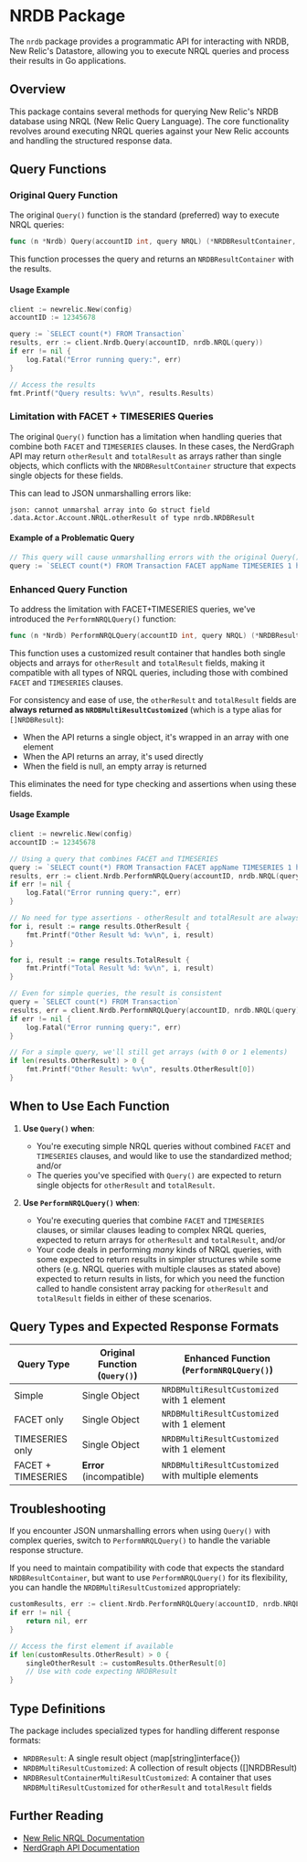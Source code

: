 # NRDB Package

The `nrdb` package provides a programmatic API for interacting with NRDB, New Relic's Datastore, allowing you to execute NRQL queries and process their results in Go applications.

## Overview

This package contains several methods for querying New Relic's NRDB database using NRQL (New Relic Query Language). The core functionality revolves around executing NRQL queries against your New Relic accounts and handling the structured response data.

## Query Functions

### Original Query Function

The original `Query()` function is the standard (preferred) way to execute NRQL queries:

```go
func (n *Nrdb) Query(accountID int, query NRQL) (*NRDBResultContainer, error)
```

This function processes the query and returns an `NRDBResultContainer` with the results.

#### Usage Example

```go
client := newrelic.New(config)
accountID := 12345678

query := `SELECT count(*) FROM Transaction`
results, err := client.Nrdb.Query(accountID, nrdb.NRQL(query))
if err != nil {
    log.Fatal("Error running query:", err)
}

// Access the results
fmt.Printf("Query results: %v\n", results.Results)
```

### Limitation with FACET + TIMESERIES Queries

The original `Query()` function has a limitation when handling queries that combine both `FACET` and `TIMESERIES` clauses. In these cases, the NerdGraph API may return `otherResult` and `totalResult` as arrays rather than single objects, which conflicts with the `NRDBResultContainer` structure that expects single objects for these fields.

This can lead to JSON unmarshalling errors like:

```
json: cannot unmarshal array into Go struct field .data.Actor.Account.NRQL.otherResult of type nrdb.NRDBResult
```

#### Example of a Problematic Query

```go
// This query will cause unmarshalling errors with the original Query() function
query := `SELECT count(*) FROM Transaction FACET appName TIMESERIES 1 hour SINCE 1 day ago`
```

### Enhanced Query Function

To address the limitation with FACET+TIMESERIES queries, we've introduced the `PerformNRQLQuery()` function:

```go
func (n *Nrdb) PerformNRQLQuery(accountID int, query NRQL) (*NRDBResultContainerMultiResultCustomized, error)
```

This function uses a customized result container that handles both single objects and arrays for `otherResult` and `totalResult` fields, making it compatible with all types of NRQL queries, including those with combined `FACET` and `TIMESERIES` clauses.

For consistency and ease of use, the `otherResult` and `totalResult` fields are **always returned as `NRDBMultiResultCustomized`** (which is a type alias for `[]NRDBResult`):
- When the API returns a single object, it's wrapped in an array with one element
- When the API returns an array, it's used directly
- When the field is null, an empty array is returned

This eliminates the need for type checking and assertions when using these fields.

#### Usage Example

```go
client := newrelic.New(config)
accountID := 12345678

// Using a query that combines FACET and TIMESERIES
query := `SELECT count(*) FROM Transaction FACET appName TIMESERIES 1 hour SINCE 1 day ago`
results, err := client.Nrdb.PerformNRQLQuery(accountID, nrdb.NRQL(query))
if err != nil {
    log.Fatal("Error running query:", err)
}

// No need for type assertions - otherResult and totalResult are always NRDBMultiResultCustomized
for i, result := range results.OtherResult {
    fmt.Printf("Other Result %d: %v\n", i, result)
}

for i, result := range results.TotalResult {
    fmt.Printf("Total Result %d: %v\n", i, result)
}

// Even for simple queries, the result is consistent
query = `SELECT count(*) FROM Transaction`
results, err = client.Nrdb.PerformNRQLQuery(accountID, nrdb.NRQL(query))
if err != nil {
    log.Fatal("Error running query:", err)
}

// For a simple query, we'll still get arrays (with 0 or 1 elements)
if len(results.OtherResult) > 0 {
    fmt.Printf("Other Result: %v\n", results.OtherResult[0])
}
```

## When to Use Each Function

1. **Use `Query()` when**:
   - You're executing simple NRQL queries without combined `FACET` and `TIMESERIES` clauses, and would like to use the standardized method; and/or
   - The queries you've specified with `Query()` are expected to return single objects for `otherResult` and `totalResult`.

2. **Use `PerformNRQLQuery()` when**:
   - You're executing queries that combine `FACET` and `TIMESERIES` clauses, or similar clauses leading to complex NRQL queries, expected to return arrays for `otherResult` and `totalResult`, and/or
   - Your code deals in performing _many_ kinds of NRQL queries, with some expected to return results in simpler structures while some others (e.g. NRQL queries with multiple clauses as stated above) expected to return results in lists, for which you need the function called to handle consistent array packing for `otherResult` and `totalResult` fields in either of these scenarios.

## Query Types and Expected Response Formats

| Query Type | Original Function (`Query()`) | Enhanced Function (`PerformNRQLQuery()`)           |
|------------|-------------------------------|----------------------------------------------------|
| Simple | Single Object                 | `NRDBMultiResultCustomized` with 1 element         |
| FACET only | Single Object                 | `NRDBMultiResultCustomized` with 1 element         |
| TIMESERIES only | Single Object                 | `NRDBMultiResultCustomized` with 1 element         |
| FACET + TIMESERIES | **Error** (incompatible)      | `NRDBMultiResultCustomized` with multiple elements |

## Troubleshooting

If you encounter JSON unmarshalling errors when using `Query()` with complex queries, switch to `PerformNRQLQuery()` to handle the variable response structure.

If you need to maintain compatibility with code that expects the standard `NRDBResultContainer`, but want to use `PerformNRQLQuery()` for its flexibility, you can handle the `NRDBMultiResultCustomized` appropriately:

```go
customResults, err := client.Nrdb.PerformNRQLQuery(accountID, nrdb.NRQL(query))
if err != nil {
    return nil, err
}

// Access the first element if available
if len(customResults.OtherResult) > 0 {
    singleOtherResult := customResults.OtherResult[0]
    // Use with code expecting NRDBResult
}
```
## Type Definitions

The package includes specialized types for handling different response formats:

- `NRDBResult`: A single result object (map[string]interface{})
- `NRDBMultiResultCustomized`: A collection of result objects ([]NRDBResult)
- `NRDBResultContainerMultiResultCustomized`: A container that uses `NRDBMultiResultCustomized` for `otherResult` and `totalResult` fields

## Further Reading

- [New Relic NRQL Documentation](https://docs.newrelic.com/docs/insights/nrql-new-relic-query-language/nrql-resources/nrql-syntax-components-functions)
- [NerdGraph API Documentation](https://docs.newrelic.com/docs/apis/graphql-api/tutorials/query-nrql-through-new-relic-graphql-api)
